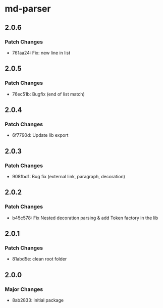 # md-parser

## 2.0.6

### Patch Changes

- 761aa24: Fix: new line in list

## 2.0.5

### Patch Changes

- 76ec51b: Bugfix (end of list match)

## 2.0.4

### Patch Changes

- 6f7790d: Update lib export

## 2.0.3

### Patch Changes

- 908fbd1: Bug fix (external link, paragraph, decoration)

## 2.0.2

### Patch Changes

- b45c578: Fix Nested decoration parsing & add Token factory in the lib

## 2.0.1

### Patch Changes

- 81abd5e: clean root folder

## 2.0.0

### Major Changes

- 8ab2833: initial package
